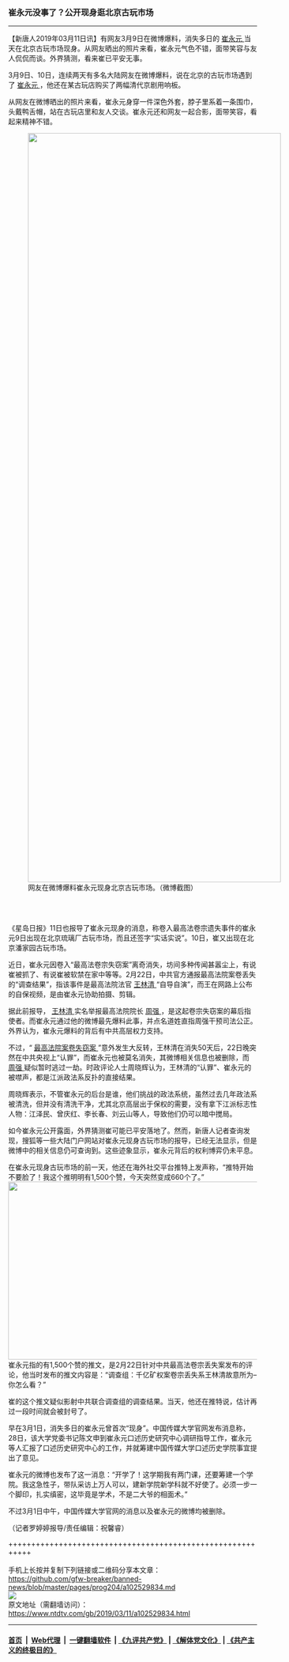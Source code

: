 ### 崔永元没事了？公开现身逛北京古玩市场
------------------------

<div class="post_content" itemprop="articleBody">
 <p>
  【新唐人2019年03月11日讯】有网友3月9日在微博爆料，消失多日的
  <a href="https://www.ntdtv.com/gb/崔永元.htm">
   崔永元
  </a>
  当天在北京古玩市场现身。从网友晒出的照片来看，崔永元气色不错，面带笑容与友人侃侃而谈。外界猜测，看来崔已平安无事。
 </p>
 <p>
  3月9日、10日，连续两天有多名大陆网友在微博爆料，说在北京的古玩市场遇到了
  <a href="https://www.ntdtv.com/gb/崔永元.htm">
   崔永元
  </a>
  ，他还在某古玩店购买了两幅清代京剧用响板。
 </p>
 <p>
  从网友在微博晒出的照片来看，崔永元身穿一件深色外套，脖子里系着一条围巾，头戴鸭舌帽，站在古玩店里和友人交谈。崔永元还和网友一起合影，面带笑容，看起来精神不错。
 </p>
 <figure class="wp-caption alignnone" id="attachment_102529836" style="width: 512px">
  <img alt="" class="size-full wp-image-102529836" height="1516" src="https://www.ntdtv.com/assets/uploads/2019/03/3-12.png" width="512">
   <br/><figcaption class="wp-caption-text">
    网友在微博爆料崔永元现身北京古玩市场。（微博截图）
   </figcaption><br/>
  </img>
 </figure><br/>
 <p>
  《星岛日报》11日也报导了崔永元现身的消息，称卷入最高法卷宗遗失事件的崔永元9日出现在北京琉璃厂古玩市场，而且还签字“实话实说”。10日，崔又出现在北京潘家园古玩市场。
 </p>
 <p>
  近日，崔永元因卷入“最高法卷宗失窃案”离奇消失，坊间多种传闻甚嚣尘上，有说崔被抓了、有说崔被软禁在家中等等。2月22日，中共官方通报最高法院案卷丢失的“调查结果”，指该事件是最高法院法官
  <a href="https://www.ntdtv.com/gb/王林清.htm">
   王林清
  </a>
  “自导自演”，而王在网路上公布的自保视频，是由崔永元协助拍摄、剪辑。
 </p>
 <p>
  据此前报导，
  <a href="https://www.ntdtv.com/gb/王林清.htm">
   王林清
  </a>
  实名举报最高法院院长
  <a href="https://www.ntdtv.com/gb/周强.htm">
   周强
  </a>
  ，是这起卷宗失窃案的幕后指使者。而崔永元通过他的微博最先爆料此事，并点名道姓直指周强干预司法公正。外界认为，崔永元爆料的背后有中共高层权力支持。
 </p>
 <p>
  不过，“
  <a href="https://www.ntdtv.com/gb/最高法院案卷失窃案.htm">
   最高法院案卷失窃案
  </a>
  ”意外发生大反转，王林清在消失50天后，22日晚突然在中共央视上“认罪”，而崔永元也被莫名消失，其微博相关信息也被删除，而
  <a href="https://www.ntdtv.com/gb/周强.htm">
   周强
  </a>
  疑似暂时逃过一劫。时政评论人士周晓辉认为，王林清的“认罪”、崔永元的被噤声，都是江派政法系反扑的直接结果。
 </p>
 <p>
  周晓辉表示，不管崔永元的后台是谁，他们挑战的政法系统，虽然过去几年政法系被清洗，但并没有清洗干净，尤其北京高层出于保权的需要，没有拿下江派标志性人物：江泽民、曾庆红、李长春、刘云山等人，导致他们仍可以暗中搅局。
 </p>
 <p>
  如今崔永元公开露面，外界猜测崔可能已平安落地了。然而，新唐人记者查询发现，搜狐等一些大陆门户网站对崔永元现身古玩市场的报导，已经无法显示，但是微博中的相关信息仍可查询到。这些迹象显示，崔永元背后的权利博弈仍未平息。
 </p>
 <p>
  在崔永元现身古玩市场的前一天，他还在海外社交平台推特上发声称，“推特开始不要脸了！我这个推明明有1,500个赞，今天突然变成660个了。”
  <br/>
  <img alt="" class="alignnone size-medium wp-image-102529838" height="360" src="https://www.ntdtv.com/assets/uploads/2019/03/4-8-600x360.png" width="600">
   <br/>
   崔永元指的有1,500个赞的推文，是2月22日针对中共最高法卷宗丢失案发布的评论，他当时发布的推文内容是：“调查组：千亿矿权案卷宗丢失系王林清故意所为–你怎么看？”
  </img>
 </p>
 <p>
  崔的这个推文疑似影射中共联合调查组的调查结果。当天，他还在推特说，估计再过一段时间就会被封号了。
 </p>
 <p>
  早在3月1日，消失多日的崔永元曾首次“现身”。中国传媒大学官网发布消息称，28日，该大学党委书记陈文申到崔永元口述历史研究中心调研指导工作，崔永元等人汇报了口述历史研究中心的工作，并就筹建中国传媒大学口述历史学院事宜提出了意见。
 </p>
 <p>
  崔永元的微博也发布了这一消息：“开学了！这学期我有两门课，还要筹建一个学院。我这急性子，带队采访上万人可以，建新学院新学科就不好使了。必须一步一个脚印，扎实缜密，这毕竟是学术，不是二大爷的相面术。”
 </p>
 <p>
  不过3月1日中午，中国传媒大学官网的消息以及崔永元的微博均被删除。
 </p>
 <p>
  （记者罗婷婷报导/责任编辑：祝馨睿）
 </p>
 <div class="single_ad">
 </div>
</div>

+++++++++++++++++++++++++++++++++++++++++++++++++++++++++++<br/><br/>
手机上长按并复制下列链接或二维码分享本文章：<br/>
https://github.com/gfw-breaker/banned-news/blob/master/pages/prog204/a102529834.md <br/>
<a href='https://github.com/gfw-breaker/banned-news/blob/master/pages/prog204/a102529834.md'><img src='https://github.com/gfw-breaker/banned-news/blob/master/pages/prog204/a102529834.md.png'/></a> <br/>
原文地址（需翻墙访问）：https://www.ntdtv.com/gb/2019/03/11/a102529834.html


------------------------
#### [首页](https://github.com/gfw-breaker/banned-news/blob/master/README.md) &nbsp;|&nbsp; [Web代理](https://github.com/labour-camp/helloworld) &nbsp;|&nbsp; [一键翻墙软件](https://github.com/gfw-breaker/nogfw/blob/master/README.md) &nbsp;| [《九评共产党》](https://github.com/gfw-breaker/9ping.md/blob/master/README.md#九评之一评共产党是什么) | [《解体党文化》](https://github.com/gfw-breaker/jtdwh.md/blob/master/README.md) | [《共产主义的终极目的》](https://github.com/gfw-breaker/gczydzjmd.md/blob/master/README.md)

